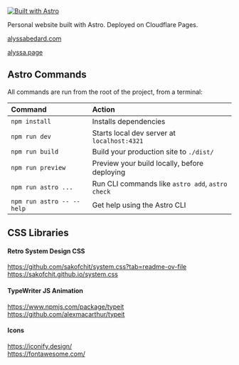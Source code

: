 
[![Built with Astro](https://astro.badg.es/v2/built-with-astro/small.svg)](https://astro.build)
  
Personal website built with Astro. Deployed on Cloudflare Pages.

[alyssabedard.com](https://alyssabedard.com)

[alyssa.page](https://alyssabedard.com)


##  Astro Commands
All commands are run from the root of the project, from a terminal:

| Command                   | Action                                           |
| :------------------------ | :----------------------------------------------- |
| `npm install`             | Installs dependencies                            |
| `npm run dev`             | Starts local dev server at `localhost:4321`      |
| `npm run build`           | Build your production site to `./dist/`          |
| `npm run preview`         | Preview your build locally, before deploying     |
| `npm run astro ...`       | Run CLI commands like `astro add`, `astro check` |
| `npm run astro -- --help` | Get help using the Astro CLI                     |

## CSS Libraries
#### Retro System Design CSS
https://github.com/sakofchit/system.css?tab=readme-ov-file
https://sakofchit.github.io/system.css

#### TypeWriter JS Animation
https://www.npmjs.com/package/typeit  
https://github.com/alexmacarthur/typeit

#### Icons
https://iconify.design/  
https://fontawesome.com/